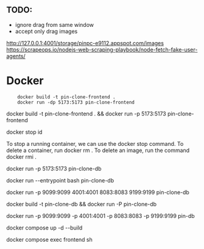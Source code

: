 ## TODO:

- ignore drag from same window
- accept only drag images

http://127.0.0.1:4001/storage/pinpc-e9112.appspot.com/images
https://scrapeops.io/nodejs-web-scraping-playbook/node-fetch-fake-user-agents/

# Docker

        docker build -t pin-clone-frontend .
        docker run -dp 5173:5173 pin-clone-frontend

docker build -t pin-clone-frontend . && docker run -p 5173:5173 pin-clone-frontend

docker stop id

To stop a running container, we can use the docker stop <ID> command. To delete a container, run docker rm <ID> . To delete an image, run the command docker rmi <ImageID> .

docker run -p 5173:5173 pin-clone-db

docker run --entrypoint bash pin-clone-db

docker run -p 9099:9099 4001:4001 8083:8083 9199:9199 pin-clone-db

docker build -t pin-clone-db && docker run -P pin-clone-db

docker run -p 9099:9099 -p 4001:4001 -p 8083:8083 -p 9199:9199 pin-db

docker compose up -d --build

docker compose exec frontend sh
